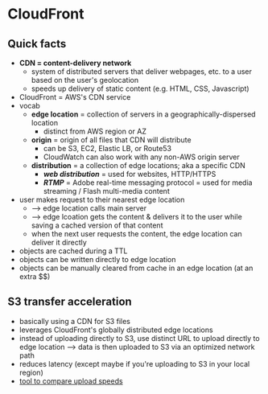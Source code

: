 # CloudFront

## Quick facts
- __CDN = content-delivery network__
  - system of distributed servers that deliver webpages, etc. to a user based on the user's geolocation
  - speeds up delivery of static content (e.g. HTML, CSS, Javascript)
- CloudFront = AWS's CDN service
- vocab
  - __edge location__ = collection of servers in a geographically-dispersed location
    - distinct from AWS region or AZ
  - __origin__ = origin of all files that CDN will distribute
    - can be S3, EC2, Elastic LB, or Route53
    - CloudWatch can also work with any non-AWS origin server
  - __distribution__ = a collection of edge locations; aka a specific CDN
    - ___web distribution___ = used for websites, HTTP/HTTPS
    - ___RTMP___ = Adobe real-time messaging protocol = used for media streaming / Flash multi-media content
- user makes request to their nearest edge location
  - ⟶ edge location calls main server
  - ⟶ edge lcoation gets the content & delivers it to the user while saving a cached version of that content
  - when the next user requests the content, the edge location can deliver it directly
- objects are cached during a TTL
- objects can be written directly to edge location
- objects can be manually cleared from cache in an edge location (at an extra $$)

## S3 transfer acceleration
- basically using a CDN for S3 files
- leverages CloudFront's globally distributed edge locations
- instead of uploading directly to S3, use distinct URL to upload directly to edge location --> data is then uploaded to S3 via an optimized network path
- reduces latency (except maybe if you're uploading to S3 in your local region)
- [tool to compare upload speeds](http://s3-accelerate-speedtest.s3-accelerate.amazonaws.com/en/accelerate-speed-comparsion.html)